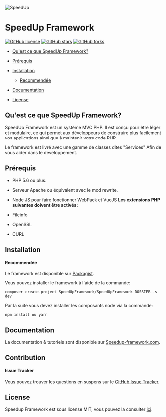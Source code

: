 ![SpeedUp](http://image.noelshack.com/fichiers/2016/43/1477310963-sparkbleu.png)

# SpeedUp Framework

[![GitHub license](https://img.shields.io/badge/license-MIT-blue.svg)](https://github.com/SpeedUpFramework/SpeedUpFramework/blob/master/LICENSE.txt)
[![GitHub stars](https://img.shields.io/github/stars/SpeedUpFramework/SpeedUpFramework.svg)](https://github.com/SpeedUpFramework/SpeedUpFramework/stargazers)
[![GitHub forks](https://img.shields.io/github/forks/SpeedUpFramework/SpeedUpFramework.svg)](https://github.com/SpeedUpFramework/SpeedUpFramework/network)

- [Qu'est ce que SpeedUp Framework?](#Qu'est-ce-que-SpeedUp-Framework)
- [Prérequis](#Prérequis)
- [Installation](#installation)
    - [Recommendée](#Recommendée)
- [Documentation](#documentation)

- [License](#license)

## Qu'est ce que SpeedUp Framework?

SpeedUp Framework est un système MVC PHP. Il est conçu pour être léger et modulaire, ce qui permet aux développeurs de construire plus facilement vos applications ainsi que à maintenir votre code PHP.

Le framework est livré avec une gamme de classes dites "Services" Afin de vous aider dans le developpement.

## Prérequis


- PHP 5.6 ou plus.
- Serveur Apache ou équivalent avec le mod rewrite.
- Node JS pour faire fonctionner WebPack et VueJS
**Les extensions PHP suivantes doivent être activés:**

- Fileinfo
- OpenSSL
- CURL

## Installation

#### Recommendée
Le framework est disponible sur [Packagist](https://packagist.org/packages/nova-framework/framework).


Vous pouvez installer le framework à l'aide de la commande:

```
composer create-project SpeedUpFramework/SpeedUpFramework DOSSIER -s dev
```
Par la suite vous devez installer les composants node via la commande:

```
npm install ou yarn
```
## Documentation

La documentation & tutoriels sont disponible sur [Speedup-framework.com]().


## Contribution

#### Issue Tracker

Vous pouvez trouver les questions en suspens sur le [GitHub Issue Tracker](https://github.com//SpeedUpFramework/SpeedUpFramework/issues).

## License

Speedup Framework est sous license MIT, vous pouvez la consulter [ici](https://github.com/SpeedUpFramework/SpeedUpFramework/blob/master/LICENSE.txt).
